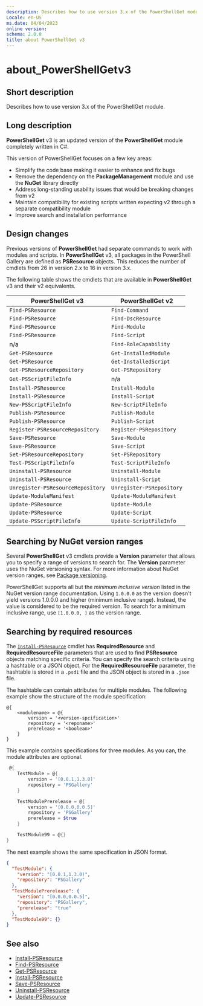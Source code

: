 ```yaml
---
description: Describes how to use version 3.x of the PowerShellGet module.
Locale: en-US
ms.date: 04/04/2023
online version:
schema: 2.0.0
title: about PowerShellGet v3
---
```

# about_PowerShellGetv3

## Short description
Describes how to use version 3.x of the PowerShellGet module.

## Long description

**PowerShellGet** v3 is an updated version of the **PowerShellGet** module
completely written in C#.

This version of PowerShellGet focuses on a few key areas:

- Simplify the code base making it easier to enhance and fix bugs
- Remove the dependency on the **PackageManagement** module and use the
  **NuGet** library directly
- Address long-standing usability issues that would be breaking changes from v2
- Maintain compatibility for existing scripts written expecting v2 through a
  separate compatibility module
- Improve search and installation performance

## Design changes

Previous versions of **PowerShellGet** had separate commands to work with
modules and scripts. In **PowerShellGet** v3, all packages in the PowerShell
Gallery are defined as **PSResource** objects. This reduces the number of
cmdlets from 26 in version 2.x to 16 in version 3.x.

The following table shows the cmdlets that are available in **PowerShellGet**
v3 and their v2 equivalents.

|         PowerShellGet v3          |     PowerShellGet v2      |
| --------------------------------- | ------------------------- |
| `Find-PSResource`                 | `Find-Command`            |
| `Find-PSResource`                 | `Find-DscResource`        |
| `Find-PSResource`                 | `Find-Module`             |
| `Find-PSResource`                 | `Find-Script`             |
| n/a                               | `Find-RoleCapability`     |
| `Get-PSResource`                  | `Get-InstalledModule`     |
| `Get-PSResource`                  | `Get-InstalledScript`     |
| `Get-PSResourceRepository`        | `Get-PSRepository`        |
| `Get-PSScriptFileInfo`            | n/a                       |
| `Install-PSResource`              | `Install-Module`          |
| `Install-PSResource`              | `Install-Script`          |
| `New-PSScriptFileInfo`            | `New-ScriptFileInfo`      |
| `Publish-PSResource`              | `Publish-Module`          |
| `Publish-PSResource`              | `Publish-Script`          |
| `Register-PSResourceRepository`   | `Register-PSRepository`   |
| `Save-PSResource`                 | `Save-Module`             |
| `Save-PSResource`                 | `Save-Script`             |
| `Set-PSResourceRepository`        | `Set-PSRepository`        |
| `Test-PSScriptFileInfo`           | `Test-ScriptFileInfo`     |
| `Uninstall-PSResource`            | `Uninstall-Module`        |
| `Uninstall-PSResource`            | `Uninstall-Script`        |
| `Unregister-PSResourceRepository` | `Unregister-PSRepository` |
| `Update-ModuleManifest`           | `Update-ModuleManifest`   |
| `Update-PSResource`               | `Update-Module`           |
| `Update-PSResource`               | `Update-Script`           |
| `Update-PSScriptFileInfo`         | `Update-ScriptFileInfo`   |

## Searching by NuGet version ranges

Several **PowerShellGet** v3 cmdlets provide a **Version** parameter that
allows you to specify a range of versions to search for. The **Version**
parameter uses the NuGet versioning syntax. For more information about NuGet
version ranges, see [Package versioning][01].

PowerShellGet supports all but the _minimum inclusive version_ listed in the
NuGet version range documentation. Using `1.0.0.0` as the version doesn't yield
versions 1.0.0.0 and higher (minimum inclusive range). Instead, the value is
considered to be the required version. To search for a minimum inclusive range,
use `[1.0.0.0, ]` as the version range.

## Searching by required resources

The [`Install-PSResource`][04] cmdlet has **RequiredResource** and
**RequiredResourceFile** parameters that are used to find **PSResource**
objects matching specific criteria. You can specify the search criteria using a
hashtable or a JSON object. For the **RequiredResourceFile** parameter, the
hashtable is stored in a `.psd1` file and the JSON object is stored in a
`.json` file.

The hashtable can contain attributes for multiple modules. The following
example show the structure of the module specification:

```Syntax
@{
    <modulename> = @{
        version = '<version-spcification>'
        repository = '<reponame>'
        prerelease = '<boolean>'
    }
}
```

This example contains specifications for three modules. As you can, the module
attributes are optional.

```powershell
 @{
    TestModule = @{
        version = '[0.0.1,1.3.0]'
        repository = 'PSGallery'
    }

    TestModulePrerelease = @{
        version = '[0.0.0,0.0.5]'
        repository = 'PSGallery'
        prerelease = $true
    }

    TestModule99 = @{}
}
```

The next example shows the same specification in JSON format.

```json
{
  "TestModule": {
    "version": "[0.0.1,1.3.0)",
    "repository": "PSGallery"
  },
  "TestModulePrerelease": {
    "version": "[0.0.0,0.0.5]",
    "repository": "PSGallery",
    "prerelease": "true"
  },
  "TestModule99": {}
}
```

## See also

- [Install-PSResource][04]
- [Find-PSResource][02]
- [Get-PSResource][03]
- [Install-PSResource][04]
- [Save-PSResource][05]
- [Uninstall-PSResource][06]
- [Update-PSResource][07]

<!-- link references -->
[01]: /nuget/concepts/package-versioning#version-ranges
[02]: xref:PowerShellGet.Find-PSResource
[03]: xref:PowerShellGet.Get-PSResource
[04]: xref:PowerShellGet.Install-PSResource
[05]: xref:PowerShellGet.Save-PSResource
[06]: xref:PowerShellGet.Uninstall-PSResource
[07]: xref:PowerShellGet.Update-PSResource
